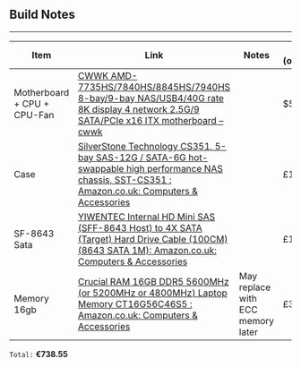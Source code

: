 
## Build Notes
---

| Item                        | Link                                                                                                                                                                                                                                                                                                                                                                                                                                                                                                                                                                                                                                                                | Notes                             | Price (original) | Price (€) |
| --------------------------- | ------------------------------------------------------------------------------------------------------------------------------------------------------------------------------------------------------------------------------------------------------------------------------------------------------------------------------------------------------------------------------------------------------------------------------------------------------------------------------------------------------------------------------------------------------------------------------------------------------------------------------------------------------------------- | --------------------------------- | ---------------- | --------- |
| Motherboard + CPU + CPU-Fan | [CWWK AMD-7735HS/7840HS/8845HS/7940HS 8-bay/9-bay NAS/USB4/40G rate 8K display 4 network 2.5G/9 SATA/PCIe x16 ITX motherboard – cwwk](https://cwwk.net/products/cwwk-amd-7735hs-7840hs-8845hs-7940hs-8-bay-9-bay-nas-usb4-40g-rate-8k-display-4-network-2-5g-9-sata-pcie-x16-itx-motherboard?variant=45440197918952)                                                                                                                                                                                                                                                                                                                                                |                                   | $503.52          | €456.09   |
| Case                        | [SilverStone Technology CS351, 5-bay SAS-12G / SATA-6G hot-swappable high performance NAS chassis, SST-CS351 : Amazon.co.uk: Computers & Accessories](https://www.amazon.co.uk/SilverStone-Technology-hot-swappable-performance-SST-CS351/dp/B09VKJNYLW/ref=pd_sbs_d_sccl_4_23/259-2635493-5559302?pd_rd_w=SYaGB&content-id=amzn1.sym.a6779871-f1b3-4f65-8ecd-f839d6272217&pf_rd_p=a6779871-f1b3-4f65-8ecd-f839d6272217&pf_rd_r=MS1MGYB5WS69PM1DEH2P&pd_rd_wg=xHLCQ&pd_rd_r=2e275cb5-ffef-4470-8df0-e52491fc35a7&pd_rd_i=B09VKJNYLW&psc=1)                                                                                                                          |                                   | £189.98          | €222.87   |
| SF-8643 Sata                | [YIWENTEC Internal HD Mini SAS (SFF-8643 Host) to 4X SATA (Target) Hard Drive Cable (100CM) (8643 SATA 1M): Amazon.co.uk: Computers & Accessories](https://www.amazon.co.uk/YIWENTEC-Internal-SFF-8643-Target-Drive-8643-SATA-1M/dp/B07QM3BRHV/ref=sr_1_3?crid=2XJUINEL0M0UC&dib=eyJ2IjoiMSJ9.5AGz9603ZUpg5PTYgvzpJmUt58z5PMsINXZKOMaELBdfFE3mpAbINacI_Oi2SegTvp4lzyaR3AAZZJYNJcPgZYMJ3RTlXKq6zsWf8axFdKTH69s7uRD4DbvnQ43fFC2j8giLevCblrm4cXdD96Ho4HZB8o7YyF_PveTXqsi6-aH_qJ4FXEc1F1lvV2vMX47hDrPE_QxP9eBGAs0OujGwAYopsFwYcrRrpV_Ntukq-to.Pb9cVyuDGO8yhPhJQM2Sz-0eNq6Us6_v1oSk8T55YwY&dib_tag=se&keywords=sff-8643&qid=1724039014&sprefix=%2Caps%2C162&sr=8-3&th=1) |                                   | £12.90           | €15.13    |
| Memory 16gb                 | [Crucial RAM 16GB DDR5 5600MHz (or 5200MHz or 4800MHz) Laptop Memory CT16G56C46S5 : Amazon.co.uk: Computers & Accessories](https://www.amazon.co.uk/Crucial-5600MHz-5200MHz-4800MHz-CT2K16G56C46S5/dp/B0BLTGMCB7/ref=sr_1_3?crid=1OCJ0YHLVUP3M&dib=eyJ2IjoiMSJ9.nzqtgvSdC33vZsF46JoDeRTTw19qpP7knIxfnfALjacgP-0hhJcxMxrmD2shYMksAqe4jvbULGvAloO4AtEpj01JiaNJ6xKse5zc53CoZ-wsRX1jet1yF-stS2dWzvkmYaArmD0P2JvR2rOb857dM_0wMWOCrT9Unmt_kIMKz8c73sapnw_rV25xXfzusce0LJN6XMJc2oY3jZDTULlLb4-bCNjGgeunFojpVCcmhoM.haUOkdeYAt9XKK_EpnwH0ut9Y0RcJKpRkfpbciQpkoc&dib_tag=se&keywords=so-dimm%2Bddr5&qid=1724039151&sprefix=so-dimm%2Bddr%2Caps%2C147&sr=8-3&th=1)            | May replace with ECC memory later | £37.90           | €44.46    |
`Total:` **€738.55**

